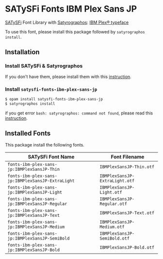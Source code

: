 # SATySFi Fonts IBM Plex Sans JP

[SATySFi](https://github.com/gfngfn/SATySFi) Font Library with [Satyrographos](https://github.com/na4zagin3/satyrographos): [IBM Plex® typeface](https://github.com/IBM/plex)

To use this font, please install this package followed by `satyrographos install`.

## Installation
### Install SATySFi & Satyrographos
If you don't have them, please install them with this [instruction](https://github.com/na4zagin3/satyrographos).

### Install `satysfi-fonts-ibm-plex-sans-jp`
```sh
$ opam install satysfi-fonts-ibm-plex-sans-jp
$ satyrographos install
```

if you get error `bash: satyrographos: command not found`, please read this [instruction](https://github.com/na4zagin3/satyrographos).

## Installed Fonts
This package install the following fonts.

|SATySFi Font Name                                |Font Filename                 |
|-------------------------------------------------|------------------------------|
|`fonts-ibm-plex-sans-jp:IBMPlexSansJP-Thin`      |`IBMPlexSansJP-Thin.otf`      |
|`fonts-ibm-plex-sans-jp:IBMPlexSansJP-ExtraLight`|`IBMPlexSansJP-ExtraLight.otf`|
|`fonts-ibm-plex-sans-jp:IBMPlexSansJP-Light`     |`IBMPlexSansJP-Light.otf`     |
|`fonts-ibm-plex-sans-jp:IBMPlexSansJP-Regular`   |`IBMPlexSansJP-Regular.otf`   |
|`fonts-ibm-plex-sans-jp:IBMPlexSansJP-Text`      |`IBMPlexSansJP-Text.otf`      |
|`fonts-ibm-plex-sans-jp:IBMPlexSansJP-Medium`    |`IBMPlexSansJP-Medium.otf`    |
|`fonts-ibm-plex-sans-jp:IBMPlexSansJP-SemiBold`  |`IBMPlexSansJP-SemiBold.otf`  |
|`fonts-ibm-plex-sans-jp:IBMPlexSansJP-Bold`      |`IBMPlexSansJP-Bold.otf`      |
